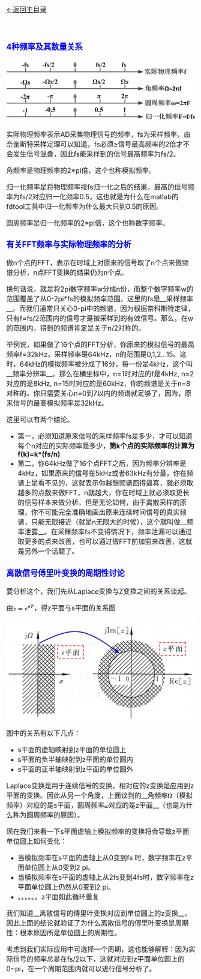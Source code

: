 [<font size=4>←返回主目录<font>](../README.md)
</br></br></br>

### <font color="blue">4种频率及其数量关系</font>

![imag1](../images/数字信号处理中各种频率关系/1.png)

实际物理频率表示AD采集物理信号的频率，fs为采样频率，由奈奎斯特采样定理可以知道，fs必须≥信号最高频率的2倍才不会发生信号混叠，因此fs能采样到的信号最高频率为fs/2。

角频率是物理频率的2*pi倍，这个也称模拟频率。

归一化频率是将物理频率按fs归一化之后的结果，最高的信号频率为fs/2对应归一化频率0.5，这也就是为什么在matlab的fdtool工具中归一化频率为什么最大只到0.5的原因。

圆周频率是归一化频率的2*pi倍，这个也称数字频率。

### <font color="blue">有关FFT频率与实际物理频率的分析</font>

做n个点的FFT，表示在时域上对原来的信号取了n个点来做频谱分析，n点FFT变换的结果仍为n个点。

换句话说，就是将2pi数字频率w分成n份，而整个数字频率w的范围覆盖了从0-2pi*fs的模拟频率范围。这里的fs是__采样频率__。而我们通常只关心0-pi中的频谱，因为根据奈科斯特定律，只有f=fs/2范围内的信号才是被采样到的有效信号。那么，在w的范围内，得到的频谱肯定是关于n/2对称的。
 
举例说，如果做了16个点的FFT分析，你原来的模拟信号的最高频率f=32kHz，采样频率是64kHz，n的范围是0,1,2...15。这时，64kHz的模拟频率被分成了16分，每一份是4kHz，这个叫__频率分辨率__。那么在横坐标中，n=1时对应的f是4kHz, n=2对应的是8kHz, n=15时对应的是60kHz，你的频谱是关于n=8对称的。你只需要关心n=0到7以内的频谱就足够了，因为，原来信号的最高模拟频率是32kHz。
 
这里可以有两个结论。

- 第一，必须知道原来信号的采样频率fs是多少，才可以知道每个n对应的实际频率是多少，__第k个点的实际频率的计算为f(k)=k*(fs/n)__
- 第二，你64kHz做了16个点FFT之后，因为频率分辨率是4kHz，如果原来的信号在5kHz或者63kHz有分量，你在频谱上是看不见的，这就表示你越想频谱画得逼真，就必须取越多的点数来做FFT，n就越大，你在时域上就必须取更长的信号样本来做分析。但是无论如何，由于离散采样的原理，你不可能完全准确地画出原来连续时间信号的真实频谱，只能无限接近（就是n无限大的时候），这个就叫做__频率泄露__。在采样频率fs不变得情况下，频率泄漏可以通过取更多的点来改善，也可以通过做FFT前加窗来改善，这就是另外一个话题了。

### <font color="blue">离散信号傅里叶变换的周期性讨论</font>

要分析这个，我们先从Laplace变换与Z变换之间的关系谈起。

由![imag1](../images/数字信号处理中各种频率关系/1.gif)，得z平面与s平面的关系图

![imag1](../images/数字信号处理中各种频率关系/2.png)

图中的关系有以下几点：

- s平面的虚轴映射到z平面的单位圆上
- s平面的负半轴映射到z平面的单位圆内
- s平面的正半轴映射到z平面的单位圆外

Laplace变换是用于连续信号的变换，相对应的z变换是应用到z平面的变换。因此从另一个角度，上面谈到的__角频率![imag1](../images/数字信号处理中各种频率关系/2.gif)（模拟频率）对应的是s平面，圆周频率![imag1](../images/数字信号处理中各种频率关系/3.gif)对应的是z平面__（也是为什么称为圆周频率的原因）。

现在我们来看一下s平面虚轴上模拟频率的变换将会导致z平面单位圆上如何变化：

- 当模拟频率在s平面的虚轴上从0变到fs 时，数字频率在z平面单位圆上从0变到2 pi。
- 当模拟频率在s平面的虚轴上从2fs变到4fs时，数字频率在z平面单位圆上仍然从0变到2 pi。
- 。。。。。。z平面如此循环重复

我们知道__离散信号的傅里叶变换对应到单位圆上的z变换__，因此上面的结论就验证了为什么离散信号的傅里叶变换是周期性：根本原因所是单位圆上的周期性。

考虑到我们实际应用中可选择一个周期，这也能够解释：因为实际信号的频率总是在fs/2以下，这就对应到z平面单位圆上的0~pi，在一个周期范围内就可以进行信号分析了。
